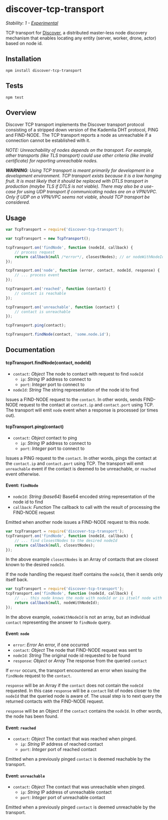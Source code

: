 # discover-tcp-transport

_Stability: 1 - [Experimental](https://github.com/tristanls/stability-index#stability-1---experimental)_

TCP transport for [Discover](https://github.com/tristanls/node-discover), a distributed master-less node discovery mechanism that enables locating any entity (server, worker, drone, actor) based on node id.

## Installation

    npm install discover-tcp-transport

## Tests

    npm test

## Overview

Discover TCP transport implements the Discover transport protocol consisting of a stripped down version of the Kademlia DHT protocol, PING and FIND-NODE. The TCP transport reports a node as unreachable if a connection cannot be established with it. 

_NOTE: Unreachability of nodes depends on the transport. For example, other transports (like TLS transport) could use other criteria (like invalid certificate) for reporting unreachable nodes._

_**WARNING**: Using TCP transport is meant primarily for development in a development environment. TCP transport exists because it is a low hanging fruit. It is most likely that it should be replaced with DTLS transport in production (maybe TLS if DTLS is not viable). There may also be a use-case for using UDP transport if communicating nodes are on a VPN/VPC. Only if UDP on a VPN/VPC seems not viable, should TCP transport be considered._

## Usage

```javascript
var TcpTransport = require('discover-tcp-transport');

var tcpTransport = new TcpTransport();

tcpTransport.on('findNode', function (nodeId, callback) {
    // process request
    return callback(null /*error*/, closestNodes); // or nodeWithNodeId 
});

tcpTransport.on('node', function (error, contact, nodeId, response) {
    // ... process event 
});

tcpTransport.on('reached', function (contact) {
    // contact is reachable
});

tcpTransport.on('unreachable', function (contact) {
    // contact is unreachable 
});

tcpTransport.ping(contact);

tcpTransport.findNode(contact, 'some.node.id');
```

## Documentation

#### tcpTransport.findNode(contact, nodeId)

  * `contact`: _Object_ The node to contact with request to find `nodeId`
    * `ip`: _String_ IP address to connect to
    * `port`: _Integer_ port to connect to
  * `nodeId`: _String_ The string representation of the node id to find

Issues a FIND-NODE request to the `contact`. In other words, sends FIND-NODE request to the contact at `contact.ip` and `contact.port` using TCP. The transport will emit `node` event when a response is processed (or times out).

#### tcpTransport.ping(contact)

  * `contact`: _Object_ contact to ping
    * `ip`: _String_ IP address to connect to
    * `port`: _Integer_ port to connect to  

Issues a PING request to the `contact`. In other words, pings the contact at the `contact.ip` and `contact.port` using TCP. The transport will emit `unreachable` event if the contact is deemed to be unreachable, or `reached` event otherwise.

#### Event: `findNode`

  * `nodeId`: _String (base64)_ Base64 encoded string representation of the node id to find
  * `callback`: _Function_ The callback to call with the result of processing the FIND-NODE request

Emitted when another node issues a FIND-NODE request to this node.

```javascript
var tcpTransport = require('discover-tcp-transport');
tcpTransport.on('findNode', function (nodeId, callback) {
    // ... find closestNodes to the desired nodeId
    return callback(null, closestNodes);
});
```

In the above example `closestNodes` is an Array of contacts that are closest known to the desired `nodeId`.

If the node handling the request itself contains the `nodeId`, then it sends only itself back.

```javascript
var tcpTransport = require('discover-tcp-transport');
tcpTransport.on('findNode', function (nodeId, callback) {
    // ... this node knows the node with nodeId or is itself node with nodeId
    return callback(null, nodeWithNodeId); 
});
```

In the above example, `nodeWithNodeId` is not an array, but an individual `contact` representing the answer to `findNode` query.

#### Event: `node`

  * `error`: _Error_ An error, if one occurred
  * `contact`: _Object_ The node that FIND-NODE request was sent to
  * `nodeId`: _String_ The original node id requested to be found
  * `response`: _Object_ or _Array_ The response from the queried `contact`

If `error` occurs, the transport encountered an error when issuing the `findNode` request to the `contact`. 

`response` will be an Array if the `contact` does not contain the `nodeId` requested. In this case `response` will be a `contact` list of nodes closer to the `nodeId` that the queried node is aware of. The usual step is to next query the returned contacts with the FIND-NODE request.

`response` will be an Object if the `contact` contains the `nodeId`. In other words, the node has been found.

#### Event: `reached`

  * `contact`: _Object_ The contact that was reached when pinged.
    * `ip`: _String_ IP address of reached contact
    * `port`: _Integer_ port of reached contact

Emitted when a previously pinged `contact` is deemed reachable by the transport.

#### Event: `unreachable`

  * `contact`: _Object_ The contact that was unreachable when pinged.
    * `ip`: _String_ IP address of unreachable contact
    * `port`: _Integer_ port of unreachable contact

Emitted when a previously pinged `contact` is deemed unreachable by the transport.